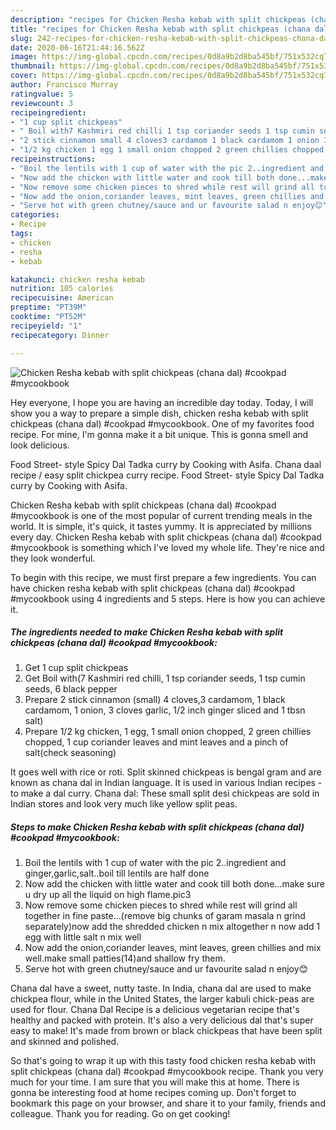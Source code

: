 ```yaml
---
description: "recipes for Chicken Resha kebab with split chickpeas (chana dal) #cookpad #mycookbook | how to make the best Chicken Resha kebab with split chickpeas (chana dal) #cookpad #mycookbook"
title: "recipes for Chicken Resha kebab with split chickpeas (chana dal) #cookpad #mycookbook | how to make the best Chicken Resha kebab with split chickpeas (chana dal) #cookpad #mycookbook"
slug: 242-recipes-for-chicken-resha-kebab-with-split-chickpeas-chana-dal-cookpad-mycookbook-how-to-make-the-best-chicken-resha-kebab-with-split-chickpeas-chana-dal-cookpad-mycookbook
date: 2020-06-16T21:44:16.562Z
image: https://img-global.cpcdn.com/recipes/0d8a9b2d8ba545bf/751x532cq70/chicken-resha-kebab-with-split-chickpeas-chana-dal-cookpad-mycookbook-recipe-main-photo.jpg
thumbnail: https://img-global.cpcdn.com/recipes/0d8a9b2d8ba545bf/751x532cq70/chicken-resha-kebab-with-split-chickpeas-chana-dal-cookpad-mycookbook-recipe-main-photo.jpg
cover: https://img-global.cpcdn.com/recipes/0d8a9b2d8ba545bf/751x532cq70/chicken-resha-kebab-with-split-chickpeas-chana-dal-cookpad-mycookbook-recipe-main-photo.jpg
author: Francisco Murray
ratingvalue: 5
reviewcount: 3
recipeingredient:
- "1 cup split chickpeas"
- " Boil with7 Kashmiri red chilli 1 tsp coriander seeds 1 tsp cumin seeds 6 black pepper"
- "2 stick cinnamon small 4 cloves3 cardamom 1 black cardamom 1 onion 3 cloves garlic 12 inch ginger sliced and 1 tbsn salt"
- "1/2 kg chicken 1 egg 1 small onion chopped 2 green chillies chopped 1 cup coriander leaves and mint leaves and a pinch of saltcheck seasoning"
recipeinstructions:
- "Boil the lentils with 1 cup of water with the pic 2..ingredient and ginger,garlic,salt..boil till lentils are half done"
- "Now add the chicken with little water and cook till both done...make sure u dry up all the liquid on high flame.pic3"
- "Now remove some chicken pieces to shred while rest will grind all together in fine paste...(remove big chunks of garam masala n grind separately)now add the shredded chicken n mix altogether n now add 1 egg with little salt n mix well"
- "Now add the onion,coriander leaves, mint leaves, green chillies and mix well.make small patties(14)and shallow fry them."
- "Serve hot with green chutney/sauce and ur favourite salad n enjoy😊"
categories:
- Recipe
tags:
- chicken
- resha
- kebab

katakunci: chicken resha kebab 
nutrition: 105 calories
recipecuisine: American
preptime: "PT39M"
cooktime: "PT52M"
recipeyield: "1"
recipecategory: Dinner

---
```



![Chicken Resha kebab with split chickpeas (chana dal) #cookpad #mycookbook](https://img-global.cpcdn.com/recipes/0d8a9b2d8ba545bf/751x532cq70/chicken-resha-kebab-with-split-chickpeas-chana-dal-cookpad-mycookbook-recipe-main-photo.jpg)

Hey everyone, I hope you are having an incredible day today. Today, I will show you a way to prepare a simple dish, chicken resha kebab with split chickpeas (chana dal) #cookpad #mycookbook. One of my favorites food recipe. For mine, I'm gonna make it a bit unique. This is gonna smell and look delicious.

Food Street- style Spicy Dal Tadka curry by Cooking with Asifa. Chana daal recipe / easy split chickpea curry recipe. Food Street- style Spicy Dal Tadka curry by Cooking with Asifa.

Chicken Resha kebab with split chickpeas (chana dal) #cookpad #mycookbook is one of the most popular of current trending meals in the world. It is simple, it's quick, it tastes yummy. It is appreciated by millions every day. Chicken Resha kebab with split chickpeas (chana dal) #cookpad #mycookbook is something which I've loved my whole life. They're nice and they look wonderful.


To begin with this recipe, we must first prepare a few ingredients. You can have chicken resha kebab with split chickpeas (chana dal) #cookpad #mycookbook using 4 ingredients and 5 steps. Here is how you can achieve it.

<!--inarticleads1-->

##### The ingredients needed to make Chicken Resha kebab with split chickpeas (chana dal) #cookpad #mycookbook:

1. Get 1 cup split chickpeas
1. Get  Boil with(7 Kashmiri red chilli, 1 tsp coriander seeds, 1 tsp cumin seeds, 6 black pepper
1. Prepare 2 stick cinnamon (small) 4 cloves,3 cardamom, 1 black cardamom, 1 onion, 3 cloves garlic, 1/2 inch ginger sliced and 1 tbsn salt)
1. Prepare 1/2 kg chicken, 1 egg, 1 small onion chopped, 2 green chillies chopped, 1 cup coriander leaves and mint leaves and a pinch of salt(check seasoning)


It goes well with rice or roti. Split skinned chickpeas is bengal gram and are known as chana dal in Indian language. It is used in various Indian recipes - to make a dal curry. Chana dal: These small split desi chickpeas are sold in Indian stores and look very much like yellow split peas. 

<!--inarticleads2-->

##### Steps to make Chicken Resha kebab with split chickpeas (chana dal) #cookpad #mycookbook:

1. Boil the lentils with 1 cup of water with the pic 2..ingredient and ginger,garlic,salt..boil till lentils are half done
1. Now add the chicken with little water and cook till both done...make sure u dry up all the liquid on high flame.pic3
1. Now remove some chicken pieces to shred while rest will grind all together in fine paste...(remove big chunks of garam masala n grind separately)now add the shredded chicken n mix altogether n now add 1 egg with little salt n mix well
1. Now add the onion,coriander leaves, mint leaves, green chillies and mix well.make small patties(14)and shallow fry them.
1. Serve hot with green chutney/sauce and ur favourite salad n enjoy😊


Chana dal have a sweet, nutty taste. In India, chana dal are used to make chickpea flour, while in the United States, the larger kabuli chick-peas are used for flour. Chana Dal Recipe is a delicious vegetarian recipe that&#39;s healthy and packed with protein. It&#39;s also a very delicious dal that&#39;s super easy to make! It&#39;s made from brown or black chickpeas that have been split and skinned and polished. 

So that's going to wrap it up with this tasty food chicken resha kebab with split chickpeas (chana dal) #cookpad #mycookbook recipe. Thank you very much for your time. I am sure that you will make this at home. There is gonna be interesting food at home recipes coming up. Don't forget to bookmark this page on your browser, and share it to your family, friends and colleague. Thank you for reading. Go on get cooking!

